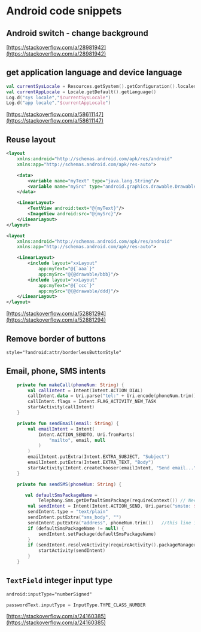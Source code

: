 # Android code snippets

## Android switch - change background

[https://stackoverflow.com/a/28981942](https://stackoverflow.com/a/28981942)

## get application language and device language

```kotlin
val currentSysLocale = Resources.getSystem().getConfiguration().locales[0]
val currentAppLocale = Locale.getDefault().getLanguage()
Log.d("sys locale","$currentSysLocale")
Log.d("app locale","$currentAppLocale")
```

[https://stackoverflow.com/a/58611147](https://stackoverflow.com/a/58611147)

## Reuse layout

```xml
<layout
    xmlns:android="http://schemas.android.com/apk/res/android"
    xmlns:app="http://schemas.android.com/apk/res-auto">

    <data>
        <variable name="myText" type="java.lang.String"/>
        <variable name="mySrc" type="android.graphics.drawable.Drawable"/>
    </data>

    <LinearLayout>
        <TextView android:text="@{myText}"/>
        <ImageView android:src="@{mySrc}"/>
    </LinearLayout>
</layout>

<layout
    xmlns:android="http://schemas.android.com/apk/res/android"
    xmlns:app="http://schemas.android.com/apk/res-auto">

    <LinearLayout>
        <include layout="xxLayout"
            app:myText="@{`aaa`}"
            app:mySrc="@{@drawable/bbb}"/>
        <include layout="xxLayout"
            app:myText="@{`ccc`}"
            app:mySrc="@{@drawable/ddd}"/>
    </LinearLayout>
</layout>
```

[https://stackoverflow.com/a/52881294](https://stackoverflow.com/a/52881294)

## Remove border of buttons

```xml
style="?android:attr/borderlessButtonStyle"
```

## Email, phone, SMS intents

```kotlin
    private fun makeCall(phoneNum: String) {
        val callIntent = Intent(Intent.ACTION_DIAL)
        callIntent.data = Uri.parse("tel:" + Uri.encode(phoneNum.trim()))
        callIntent.flags = Intent.FLAG_ACTIVITY_NEW_TASK
        startActivity(callIntent)
    }

    private fun sendEmail(email: String) {
        val emailIntent = Intent(
            Intent.ACTION_SENDTO, Uri.fromParts(
                "mailto", email, null
            )
        )
        emailIntent.putExtra(Intent.EXTRA_SUBJECT, "Subject")
        emailIntent.putExtra(Intent.EXTRA_TEXT, "Body")
        startActivity(Intent.createChooser(emailIntent, "Send email..."))
    }

    private fun sendSMS(phoneNum: String) {

       val defaultSmsPackageName =
            Telephony.Sms.getDefaultSmsPackage(requireContext()) // Need to change the build to API 19
        val sendIntent = Intent(Intent.ACTION_SEND, Uri.parse("smsto: ${phoneNum.trim()}"))
        sendIntent.type = "text/plain"
        sendIntent.putExtra("sms_body", "")
        sendIntent.putExtra("address", phoneNum.trim())   //this line is key to set a number.
        if (defaultSmsPackageName != null) {
            sendIntent.setPackage(defaultSmsPackageName)
        }
        if (sendIntent.resolveActivity(requireActivity().packageManager) != null) {
            startActivity(sendIntent)
        }
    }
```

## `TextField` integer input type

```xml
android:inputType="numberSigned"
```

```kotlin
passwordText.inputType = InputType.TYPE_CLASS_NUMBER
```

[https://stackoverflow.com/a/24160385](https://stackoverflow.com/a/24160385)
